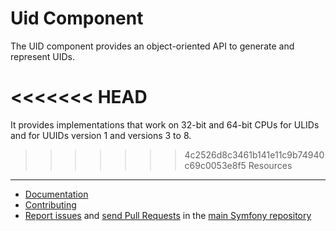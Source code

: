 Uid Component
=============

The UID component provides an object-oriented API to generate and represent UIDs.

<<<<<<< HEAD
=======
It provides implementations that work on 32-bit and 64-bit CPUs
for ULIDs and for UUIDs version 1 and versions 3 to 8.

>>>>>>> 4c2526d8c3461b141e11c9b74940c69c0053e8f5
Resources
---------

 * [Documentation](https://symfony.com/doc/current/components/uid.html)
 * [Contributing](https://symfony.com/doc/current/contributing/index.html)
 * [Report issues](https://github.com/symfony/symfony/issues) and
   [send Pull Requests](https://github.com/symfony/symfony/pulls)
   in the [main Symfony repository](https://github.com/symfony/symfony)
